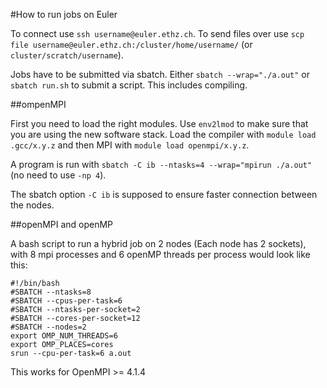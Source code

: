 #How to run jobs on Euler

To connect use ``ssh username@euler.ethz.ch``. To send files over use ``scp file username@euler.ethz.ch:/cluster/home/username/`` (or ``cluster/scratch/username``).

Jobs have to be submitted via sbatch. Either ``sbatch --wrap="./a.out"`` or ``sbatch run.sh`` to submit a script. This includes compiling.

##ompenMPI

First you need to load the right modules. Use ``env2lmod`` to make sure that you are using the new software stack. Load the compiler with ``module load .gcc/x.y.z`` and then MPI with ``module load openmpi/x.y.z``.

A program is run with ``sbatch -C ib --ntasks=4 --wrap="mpirun ./a.out"`` (no need to use ``-np 4``).

The sbatch option ``-C ib`` is supposed to ensure faster connection between the nodes.

##openMPI and openMP

A bash script to run a hybrid job on 2 nodes (Each node has 2 sockets), with 8 mpi processes and 6 openMP threads per process would look like this:
```
#!/bin/bash
#SBATCH --ntasks=8
#SBATCH --cpus-per-task=6
#SBATCH --ntasks-per-socket=2
#SBATCH --cores-per-socket=12
#SBATCH --nodes=2
export OMP_NUM_THREADS=6
export OMP_PLACES=cores
srun --cpu-per-task=6 a.out
```
This works for OpenMPI >= 4.1.4
